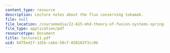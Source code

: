 ```yaml
---
content_type: resource
description: Lecture notes about the flux conserving tokamak.
file: null
file_location: /coursemedia/22-615-mhd-theory-of-fusion-systems-spring-2007/6d75ed1f1d1bcebe58cf038183f3cc0b_lecture11.pdf
file_type: application/pdf
resourcetype: Document
title: lecture11.pdf
uid: 6d75ed1f-1d1b-cebe-58cf-038183f3cc0b
---
```

